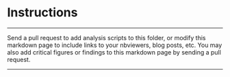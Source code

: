 # Instructions
_________

Send a pull request to add analysis scripts to this folder, or modify this markdown page to include links to your nbviewers, blog posts, etc. You may also add critical figures or findings to this markdown page by sending a pull request.
________


